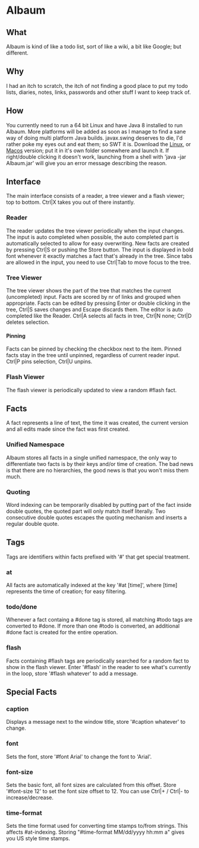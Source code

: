# Albaum

## What
Albaum is kind of like a todo list, sort of like a wiki, a bit like Google; but different.

## Why
I had an itch to scratch, the itch of not finding a good place to put my todo lists, diaries, notes, links, passwords and other stuff I want to keep track of.

## How
You currently need to run a 64 bit Linux and have Java 8 installed to run Albaum. More platforms will be added as soon as I manage to find a sane way of doing multi platform Java builds. javax.swing deserves to die, I'd rather poke my eyes out and eat them; so SWT it is. Download the [Linux](https://github.com/moforw/albaum/blob/master/AlbaumLinux.jar?raw=true), or [Macos](https://github.com/moforw/albaum/blob/master/AlbaumMacos.jar?raw=true) version; put it in it's own folder somewhere and launch it. If right/double clicking it doesn't work, launching from a shell with 'java -jar Albaum.jar' will give you an error message describing the reason.

## Interface
The main interface consists of a reader, a tree viewer and a flash viewer; top to bottom. Ctrl|X takes you out of there instantly.

### Reader
The reader updates the tree viewer periodically when the input changes. The input is auto completed when possible, the auto completed part is automatically selected to allow for easy overwriting. New facts are created by pressing Ctrl|S or pushing the Store button. The input is displayed in bold font whenever it exactly matches a fact that's already in the tree. Since tabs are allowed in the input, you need to use Ctrl|Tab to move focus to the tree.

### Tree Viewer
The tree viewer shows the part of the tree that matches the current (uncompleted) input. Facts are scored by nr of links and grouped when appropriate. Facts can be edited by pressing Enter or double clicking in the tree, Ctrl|S saves changes and Escape discards them. The editor is auto completed like the Reader. Ctrl|A selects all facts in tree, Ctrl|N none; Ctrl|D deletes selection.

#### Pinning
Facts can be pinned by checking the checkbox next to the item. Pinned facts stay in the tree until unpinned, regardless of current reader input. Ctrl|P pins selection, Ctrl|U unpins.

### Flash Viewer
The flash viewer is periodically updated to view a random #flash fact.

## Facts
A fact represents a line of text, the time it was created, the current version and all edits made since the fact was first created.

### Unified Namespace
Albaum stores all facts in a single unified namespace, the only way to differentiate two facts is by their keys and/or time of creation. The bad news is that there are no hierarchies, the good news is that you won't miss them much. 

### Quoting
Word indexing can be temporarily disabled by putting part of the fact inside double quotes, the quoted part will only match itself literally. Two consecutive double quotes escapes the quoting mechanism and inserts a regular double quote.

## Tags
Tags are identifiers within facts prefixed with '#' that get special treatment.

### at
All facts are automatically indexed at the key '#at [time]', where [time] represents the time of creation; for easy filtering.

### todo/done
Whenever a fact containg a #done tag is stored, all matching #todo tags are converted to #done. If more than one #todo is converted, an additional #done fact is created for the entire operation.

### flash
Facts containing #flash tags are periodically searched for a random fact to show in the flash viewer. Enter '#flash' in the reader to see what's currently in the loop, store '#flash whatever' to add a message.

## Special Facts

### caption
Displays a message next to the window title, store '#caption whatever' to change.

### font
Sets the font, store '#font Arial' to change the font to 'Arial'.

### font-size
Sets the basic font, all font sizes are calculated from this offset. Store '#font-size 12' to set the font size offset to 12. You can use Ctrl|+ / Ctrl|- to increase/decrease. 

### time-format
Sets the time format used for converting time stamps to/from strings. This affects #at-indexing. Storing "#time-format MM/dd/yyyy hh:mm a" gives you US style time stamps.